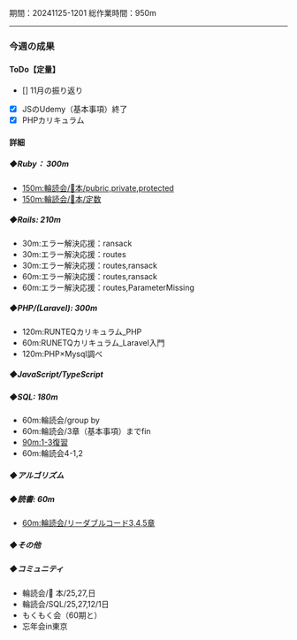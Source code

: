 期間：20241125-1201
総作業時間：950m


---

### 今週の成果
#### ToDo【定量】
- [] 11月の振り返り
- [x] JSのUdemy（基本事項）終了
- [x] PHPカリキュラム

#### 詳細
##### ◆Ruby： 300m
  - [150m:輪読会/🍒本/pubric,private,protected](https://github.com/yu-ka3028/TIL/blob/main/Ruby/202411251950.md)
  - [150m:輪読会/🍒本/定数](https://github.com/yu-ka3028/TIL/blob/main/Ruby/202411271400.md)

##### ◆Rails: 210m
  - 30m:エラー解決応援：ransack
  - 30m:エラー解決応援：routes
  - 30m:エラー解決応援：routes,ransack
  - 60m:エラー解決応援：routes,ransack
  - 60m:エラー解決応援：routes,ParameterMissing

##### ◆PHP/(Laravel): 300m
  - 120m:RUNTEQカリキュラム_PHP
  - 60m:RUNETQカリキュラム_Laravel入門
  - 120m:PHP×Mysql調べ


##### ◆JavaScript/TypeScript

##### ◆SQL: 180m
  - 60m:輪読会/group by
  - 60m:輪読会/3章（基本事項）までfin
  - [90m:1-3復習](https://github.com/yu-ka3028/TIL/blob/main/Book/SQL%E3%82%BC%E3%83%AD%E3%81%8B%E3%82%89%E3%81%AF%E3%81%98%E3%82%81%E3%82%8BDB%E6%93%8D%E4%BD%9C/20241128_1-3%E7%AB%A0.md)
  - 60m:輪読会4-1,2

##### ◆アルゴリズム

##### ◆読書: 60m
  - [60m:輪読会/リーダブルコード3,4,5章](https://github.com/yu-ka3028/TIL/blob/main/Book/リーダブルコード/202411251330.md)

##### ◆その他

##### ◆コミュニティ
   - 輪読会/🍒 本/25,27,日
   - 輪読会/SQL/25,27,12/1日
   - もくもく会（60期と）
   - 忘年会in東京



